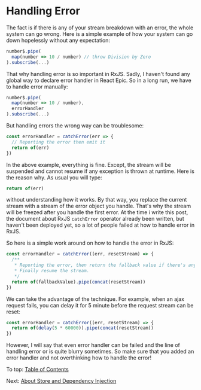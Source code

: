 # Handling Error

The fact is if there is any of your stream breakdown with an error, the whole system can go wrong. Here is a simple example of how your system can go down hopelessly without any expectation:

```jsx
number$.pipe(
  map(number => 10 / number) // throw Division by Zero
).subscribe(...)
```

That why handling error is so important in RxJS. Sadly, I haven't found any global way to declare error handler in React Epic. So in a long run, we have to handle error manually:

```jsx
number$.pipe(
  map(number => 10 / number),
  errorHandler
).subscribe(...)
```

But handling errors the wrong way can be troublesome:

```jsx
const errorHandler = catchError(err => {
  // Reporting the error then emit it
  return of(err)
})
```

In the above example, everything is fine. Except, the stream will be suspended and cannot resume if any exception is thrown at runtime. Here is the reason why. As usual you will type:

```jsx
return of(err)
```

without understanding how it works. By that way, you replace the current stream with a stream of the error object you handle. That's why the stream will be freezed after you handle the first error. At the time i write this post, the document about RxJS `catchError` operator already been written, but haven't been deployed yet, so a lot of people failed at how to handle error in RxJS.

So here is a simple work around on how to handle the error in RxJS:

```jsx
const errorHandler = catchError((err, resetStream) => {
  /**
   * Reporting the error, then return the fallback value if there's any.
   * Finally resume the stream.
   */
  return of(fallbackValue).pipe(concat(resetStream))
})
```

We can take the advantage of the technique. For example, when an ajax request fails, you can delay it for 5 minute before the request stream can be reset:

```jsx
const errorHandler = catchError((err, resetStream) => {
  return of(delay(5 * 60000)).pipe(concat(resetStream))
})
```

However, I will say that even error handler can be failed and the line of handling error or is quite blurry sometimes. So make sure that you added an error handler and not overthinking how to handle the error!

To top: [Table of Contents](Wiki.md)

Next: [About Store and Dependency Injection](StoreAndDI.md)

